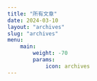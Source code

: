 ```yaml
---
title: "所有文章"
date: 2024-03-10
layout: "archives"
slug: "archives"
menu:
    main:
        weight: -70
        params: 
            icon: archives
---
```


